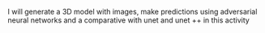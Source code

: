 I will generate a 3D model with images, make predictions using adversarial neural networks and a comparative with unet and unet ++ in this activity
